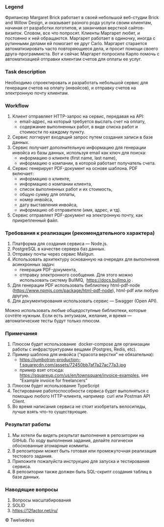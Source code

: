 ### Legend

Фрилансер Margaret Brick работает в своей небольшой веб-студии Brick and Willow Design, и оказывает разного рода услуги
своим клиентам, начиная от разработки логотипов, и заканчивая версткой сайтов-визиток. Словом, все что попросят. Клиенты
Маргарет любят, и постоянно к ней обращаются. Маргарет работает в одиночку, иногда с рутинными делами ей помогает ее
друг Carlo. Маргарет старается автоматизировать часто повторяющиеся дела, и просит помощи своего друга-программиста. Вот
и сейчас Маргарет попросила Карло помочь с автоматизацией отправки клиентам счетов для оплаты ее услуг.

### Task description

Необходимо спроектировать и разработать небольшой сервис для генерации счетов на оплату
(инвойсов), и отправку счетов на электронную почту клиентам.

### Workflow

1. Клиент отправляет HTTP-запрос на сервис, передавая на API:
    - email-адрес, на который требуется выслать счет на оплату,
    - содержание выполненных работ, в виде списка работ и стоимости по каждому пункту.
2. Сервис логгирует входящий запрос путем создания записи в базе данных.
3. Сервис получает дополнительную информацию для генерации инвойса из базы данных, используя email как ключ для поиска:
    - информацию о клиенте (first name, last name),
    - информацию о компании, в которой работает получатель счета.
4. Сервис генерирует PDF-документ на основе шаблона. PDF включает:
    - информацию о клиенте,
    - информацию о компании клиента,
    - список выполненных работ и их стоимость,
    - общую сумму для оплаты,
    - номер инвойса,
    - дату выставления инвойса,
    - информацию об отправителе (имя, адрес, и тд).
5. Сервис отправляет PDF-документ на электронную почту, как прикрепленный файл.

### Требования к реализации (рекомендательного характера)

1. Платформа для создания сервиса — Node.js.
2. PostgreSQL в качестве сервера баз данных.
3. Отправку почты через сервис Mailgun.
4. Использовать архитектуру основанную на очередях для выполнения асинхронных задач:
    - генерация PDF-документа,
    - отправку электронного сообщения. Для этого можно использовать систему BullMQ, ​ https://docs.bullmq.io​ .
5. Для генерации PDF использовать библиотеку html-pdf-node​ (https://www.npmjs.com/package/html-pdf-node), html-pdf или
   любую другую.
6. Для документирования использовать сервис — Swagger (Open API).

Можно использовать любые общедоступные библиотеки, которые сочтёте нужным.
Если есть энтузиазм, желание, и время — автоматические тесты будут только плюсом.

### Примечания

1. Плюсом будет использование ​ docker-compose​ для организации работы с
   инфраструктурами вещами (Postgres, Redis, etc).
2. Пример шаблона для инвойса (“красота верстки” не обязательна):
    - https://jumbotron-production-f.squarecdn.com/assets/72450bb7af7a27ac77a3.jpg
    - пример взят отсюда: ​ https://squareup.com/us/en/townsquare/invoice-examples​ , see “Example invoice for
      freelancers”
3. Плюсом будет использование TypeScript
4. Тестирование работоспособности сервиса будет выполняться с помощью любого HTTP-клиента, например ​ curl​ или Postman
   API Client.
5. Во время написания сервиса не стоит изобретать велосипеды, лучше взять что-то
   существующие.

### Результат работы

1. Мы хотели бы видеть результат выполнения в репозитории на GitHub. По ходу
   выполнения задания, делайте логически обоснованные атомарные коммиты.
2. В репозитории может быть готовая или промежуточная реализация тестового задания.
3. Приложите пожалуйста инструкцию для запуска и тестирования сервиса.
4. В репозитории также должен быть SQL-скрипт создания таблиц в базе данных.

### Наводящие вопросы

1. Вопросы масштабирования
2. SOLID
3. https://12factor.net/ru/

&copy; Twelvedevs